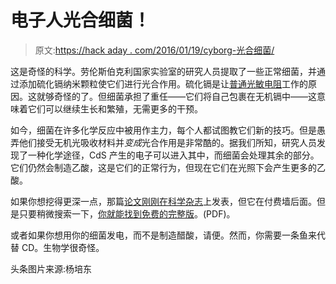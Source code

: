 # 电子人光合细菌！

> 原文:[https://hack aday . com/2016/01/19/cyborg-光合细菌/](https://hackaday.com/2016/01/19/cyborg-photosynthetic-bacteria/)

这是奇怪的科学。劳伦斯伯克利国家实验室的研究人员提取了一些正常细菌，并通过添加硫化镉纳米颗粒使它们进行光合作用。硫化镉是让[普通光敏电阻](https://en.wikipedia.org/wiki/Photoresistor)工作的原因。这就够奇怪的了。但细菌承担了重任——它们将自己包裹在无机镉中——这意味着它们可以继续生长和繁殖，无需更多的干预。

如今，细菌在许多化学反应中被用作主力，每个人都试图教它们新的技巧。但是愚弄他们接受无机光吸收材料并*变成*光合作用是非常酷的。据我们所知，研究人员发现了一种化学途径，CdS 产生的电子可以进入其中，而细菌会处理其余的部分。它们仍然会制造乙酸，这是它们的正常行为，但现在它们在光照下会产生更多的乙酸。

如果你想挖得更深一点，那篇[论文刚刚在科学杂志](http://science.sciencemag.org/content/351/6268/74.abstract)上发表，但它在付费墙后面。但是只要稍微搜索一下，[你就能找到免费的完整版](http://nanowires.berkeley.edu/wp-content/uploads/2016/01/Science-2016-Sakimoto-74-7.pdf)。(PDF)。

或者如果你想用你的细菌发电，而不是制造醋酸，请便。然而，你需要一条鱼来代替 CD。生物学很奇怪。

头条图片来源:杨培东